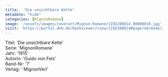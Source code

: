 ```yaml
---
title:  'Die unsichtbare Kette'
metadate: "hide"
categories: [MignonRomane]
image: '/assets/images/coverart/Mignon-Romane/1192280814_00000010.jpg'
visit: 'https://portal.dnb.de/bookviewer/view/1192280814#page/n0/mode/2up'
---
```

Titel: 'Die unsichtbare Kette' <br>
Serie: 'MignonRomane' <br>
Jahr: '1915' <br>
AutorIn: 'Guido von Fels' <br>
Band-Nr: '?' <br>
Verlag: ' MignonVerl'